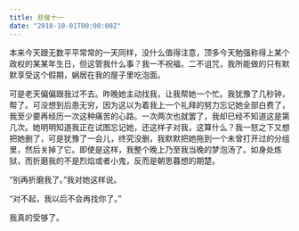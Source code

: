 ```yaml
---
title: 悲催十一
date: "2010-10-01T00:00:00Z"
---
```


本来今天跟无数平平常常的一天同样，没什么值得注意，顶多今天勉强称得上某个政权的某某年生日，但这管我什么事？我一不祝福，二不诅咒，我所能做的只有默默享受这个假期，蜗居在我的屋子里吃泡面。

可是老天偏偏跟我过不去。昨晚她主动找我，让我帮她一个忙。我犹豫了几秒钟，帮了。可没想到后患无穷，因为这以为着我上一个礼拜的努力忘记她全部白费了，我至少要再经历一次这种痛苦的心路。一次两次也就罢了，我却已经不知道这是第几次。她明明知道我正在试图忘记她，还这样子对我，这算什么？我一怒之下又想把她删了，可是犹豫了一会儿，终究没删，我默默把她拖到一个未曾打开过的分组里，然后关掉了它。即使是这样，我整个晚上乃至我当晚的梦泡汤了。如身处炼狱，而折磨我的不是烈焰或者小鬼，反而是朝思暮想的期楚。

“别再折磨我了。”我对她这样说。

“对不起，我以后不会再找你了。”

我真的受够了。
